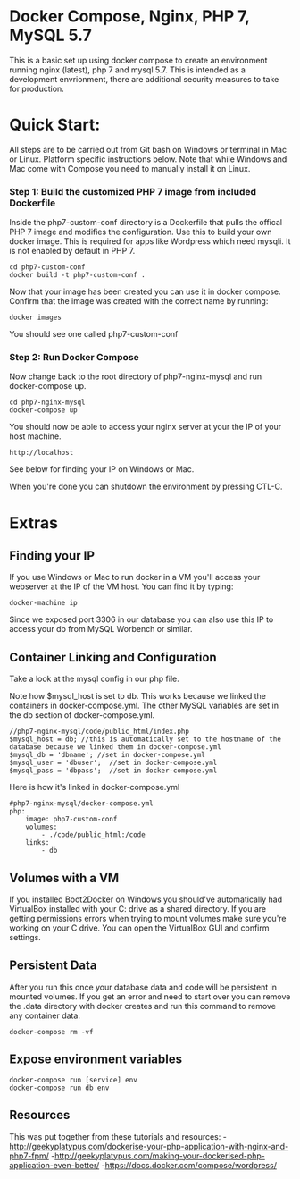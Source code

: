# Docker Compose, Nginx, PHP 7, MySQL 5.7

This is a basic set up using docker compose to create an environment running nginx (latest), php 7 and mysql 5.7. This is intended as a development envrionment, there are additional security measures to take for production.


# Quick Start:

All steps are to be carried out from Git bash on Windows or terminal in Mac or Linux. Platform specific instructions below. Note that while Windows and Mac come with Compose you need to manually install it on Linux.


### Step 1: Build the customized PHP 7 image from included Dockerfile

Inside the php7-custom-conf directory is a Dockerfile that pulls the offical PHP 7 image and modifies the configuration. Use this to build your own docker image. This is required for apps like Wordpress which need mysqli. It is not enabled by default in PHP 7.

```
cd php7-custom-conf
docker build -t php7-custom-conf .
```

Now that your image has been created you can use it in docker compose. Confirm that the image was created with the correct name by running:

```
docker images
```

You should see one called php7-custom-conf

### Step 2: Run Docker Compose

Now change back to the root directory of php7-nginx-mysql and run docker-compose up.

```
cd php7-nginx-mysql
docker-compose up
```

You should now be able to access your nginx server at your the IP of your host machine. 

```
http://localhost
```

See below for finding your IP on Windows or Mac.

When you're done you can shutdown the environment by pressing CTL-C.

# Extras

## Finding your IP

If you use Windows or Mac to run docker in a VM you'll access your webserver at the IP of the VM host. You can find it by typing:

```
docker-machine ip
```

Since we exposed port 3306 in our database you can also use this IP to access your db from MySQL Worbench or similar.

## Container Linking and Configuration

Take a look at the mysql config in our php file.

Note how $mysql_host is set to db. This works because we linked the containers in docker-compose.yml. The other MySQL variables are set in the db section of docker-compose.yml.


```
//php7-nginx-mysql/code/public_html/index.php
$mysql_host = db; //this is automatically set to the hostname of the database because we linked them in docker-compose.yml
$mysql_db = 'dbname'; //set in docker-compose.yml
$mysql_user = 'dbuser';  //set in docker-compose.yml
$mysql_pass = 'dbpass';  //set in docker-compose.yml

```

Here is how it's linked in docker-compose.yml

```
#php7-nginx-mysql/docker-compose.yml
php:
	image: php7-custom-conf
	volumes:
	    - ./code/public_html:/code
	links:
	    - db
```

## Volumes with a VM
If you installed Boot2Docker on Windows you should've automatically had VirtualBox installed with your C: drive as a shared directory. If you are getting permissions errors when trying to mount volumes make sure you're working on your C drive. You can open the VirtualBox GUI and confirm settings.

## Persistent Data
After you run this once your database data and code will be persistent in mounted volumes. If you get an error and need to start over you can remove the .data directory with docker creates and run this command to remove any container data.

```
docker-compose rm -vf
```

## Expose environment variables

```
docker-compose run [service] env
docker-compose run db env
```


## Resources

This was put together from these tutorials and resources:
-http://geekyplatypus.com/dockerise-your-php-application-with-nginx-and-php7-fpm/
-http://geekyplatypus.com/making-your-dockerised-php-application-even-better/
-https://docs.docker.com/compose/wordpress/